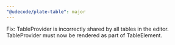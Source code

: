 ```yaml
---
"@udecode/plate-table": major
---
```


Fix: TableProvider is incorrectly shared by all tables in the editor. TableProvider must now be rendered as part of TableElement.
